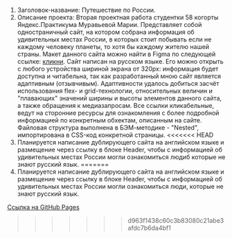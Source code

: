 1. Заголовок-название: Путешествие по России.
2. Описание проекта: Вторая проектная работа студентки 58 когорты Яндекс.Практикума Муравьевой Марии. Представляет собой одностраничный сайт, на котором собрана информация об удивительных местах России, в которых стоит побывать если не каждому человеку планеты, то хотя бы каждому жителю нашей страны. Макет данного сайта можно найти в Figma по следующей ссылке: [кликни](https://www.figma.com/file/5S2WSbEFL6awjVWJ0NWL8Q/Sprint-3_-Russia-_-desktop-mobile?node-id=28503%3A0). Сайт написан на русском языке. Его можно открыть с любого устройства шириной экрана от 320px: информация будет доступна и читабельна, так как разработанный мною сайт является адаптивным (отзывчивым). Адаптивности удалось добиться засчёт использования flex- и grid-технологии, относительных величин и "плавающих" значений ширины и высоты элементов данного сайта, а также обращения к медиазапросам. Все ссылки кликабельные, ведут на сторонние ресурсы для ознакомления с более подробной информацией по конкретным обхектам, описанным на сайте. Файловая структура выполнена в БЭМ-методике - "Nested", импортирована в CSS-код конкретной страницы. 
<<<<<<< HEAD
4. Планируется написание дублирующего сайта на английском языке и размещение через ссылку в блоке Header, чтобы с информацией об удивительных местах России могли ознакомиться людиб которые не знают русский язык.
=======
4. Планируется написание дублирующего сайта на английском языке и размещение через ссылку в блоке Header, чтобы с информацией об удивительных местах России могли ознакомиться люди, которые не знают русский язык.

[Ссылка на GitHub Pages](https://masha-muraveva.github.io/russian-travel/)
>>>>>>> d963f1438c60c3b83080c21abe3afdc7b6da4bf1
